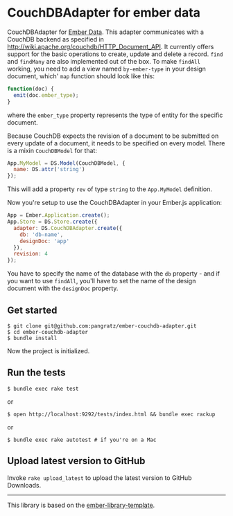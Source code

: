 CouchDBAdapter for ember data
=============================

CouchDBAdapter for [Ember Data](https://github.com/emberjs/data). This adapter communicates with a CouchDB backend as specified in http://wiki.apache.org/couchdb/HTTP_Document_API. It currently offers support for the basic operations to create, update and delete a record. `find` and `findMany` are also implemented out of the box. To make `findAll` working, you need to add a view named `by-ember-type` in your design document, which' `map` function should look like this:

``` javascript
function(doc) {
  emit(doc.ember_type);
}
```

where the `ember_type` property represents the type of entity for the specific document.

Because CouchDB expects the revision of a document to be submitted on every update of a document, it needs to be specified on every model. There is a mixin `CouchDBModel` for that:

``` javascript
App.MyModel = DS.Model(CouchDBModel, {
  name: DS.attr('string')
});
```

This will add a property `rev` of type `string` to the `App.MyModel` definition.

Now you're setup to use the CouchDBAdapter in your Ember.js application:

``` javascript
App = Ember.Application.create();
App.Store = DS.Store.create({
  adapter: DS.CouchDBAdapter.create({
    db: 'db-name',
    designDoc: 'app'
  }),
  revision: 4
});
```

You have to specify the name of the database with the `db` property - and if you want to use `findAll`, you'll have to set the name of the design document with the `designDoc` property.


Get started
-----------

    $ git clone git@github.com:pangratz/ember-couchdb-adapter.git
    $ cd ember-couchdb-adapter
    $ bundle install

Now the project is initialized.

Run the tests
-------------

    $ bundle exec rake test

or

    $ open http://localhost:9292/tests/index.html && bundle exec rackup

or

    $ bundle exec rake autotest # if you're on a Mac

Upload latest version to GitHub
-------------------------------

Invoke `rake upload_latest` to upload the latest version to GitHub Downloads.

-----------------------------------------------

This library is based on the [ember-library-template](https://github.com/pangratz/ember-library-template).